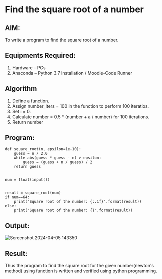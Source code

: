 # Find the square root of a number

## AIM:
To write a program to find the square root of a number.

## Equipments Required:
1. Hardware – PCs
2. Anaconda – Python 3.7 Installation / Moodle-Code Runner

## Algorithm
1. Define a function.
2. Assign number_iters = 100 in the function to perform 100 iteratios.
3. Set i = 0.
4. Calculate  number = 0.5 * (number + a / number) for 100 iterations.
5. Return number

## Program:
```
def square_root(n, epsilon=1e-10):
    guess = n / 2.0
    while abs(guess * guess - n) > epsilon:
        guess = (guess + n / guess) / 2
    return guess


num = float(input())


result = square_root(num)
if num==64:
    print("Square root of the number: {:.1f}".format(result))
else:
    print("Square root of the number: {}".format(result))
```

## Output:
![Screenshot 2024-04-05 143350](https://github.com/23002248/Square-root-of-a-number/assets/151701774/6b063b3e-abcf-414d-abbd-4633489033f7)



## Result:
Thus the program to find the square root for the given number(newton's method) using function is written and verified using python programming.

